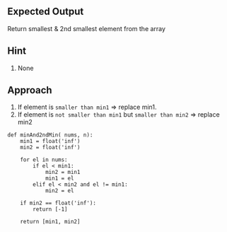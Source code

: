 

## Expected Output
Return smallest & 2nd smallest element from the array

## Hint
1. None

## Approach
1. If element is `smaller than min1` => replace min1.
2. If element  is `not smaller than min1` but `smaller than min2` => replace min2

```
def minAnd2ndMin( nums, n):
    min1 = float('inf')
    min2 = float('inf')
    
    for el in nums:
        if el < min1:
            min2 = min1
            min1 = el
        elif el < min2 and el != min1:
            min2 = el
    
    if min2 == float('inf'):
        return [-1]
    
    return [min1, min2]
```